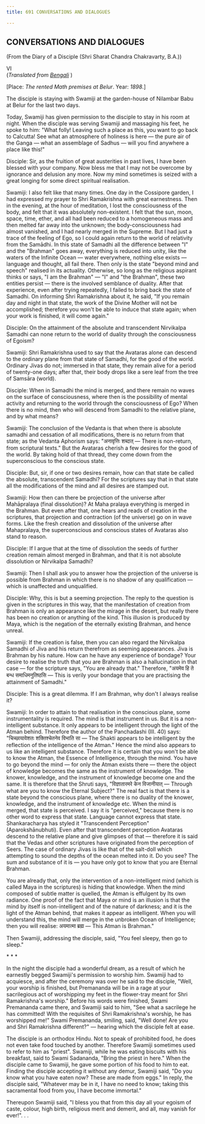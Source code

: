 ```yaml
---
title: 691 CONVERSATIONS AND DIALOGUES

---
```

  

## CONVERSATIONS AND DIALOGUES

(From the Diary of a Disciple (Shri Sharat Chandra Chakravarty, B.A.))

VI  
(*Translated from [Bengali](swami_shishya_17e7_06.pdf)* )

\[Place: *The rented Math premises at Belur*. Year: *1898*.\]

The disciple is staying with Swamiji at the garden-house of Nilambar
Babu at Belur for the last two days.

Today, Swamiji has given permission to the disciple to stay in his room
at night. When the disciple was serving Swamiji and massaging his feet,
he spoke to him: "What folly! Leaving such a place as this, you want to
go back to Calcutta! See what an atmosphere of holiness is here — the
pure air of the Ganga — what an assemblage of Sadhus — will you find
anywhere a place like this!"

Disciple: Sir, as the fruition of great austerities in past lives, I
have been blessed with your company. Now bless me that I may not be
overcome by ignorance and delusion any more. Now my mind sometimes is
seized with a great longing for some direct spiritual realisation.

Swamiji: I also felt like that many times. One day in the Cossipore
garden, I had expressed my prayer to Shri Ramakrishna with great
earnestness. Then in the evening, at the hour of meditation, I lost the
consciousness of the body, and felt that it was absolutely non-existent.
I felt that the sun, moon, space, time, ether, and all had been reduced
to a homogeneous mass and then melted far away into the unknown; the
body-consciousness had almost vanished, and I had nearly merged in the
Supreme. But I had just a trace of the feeling of Ego, so I could again
return to the world of relativity from the Samādhi. In this state of
Samadhi all the difference between "I" and the "Brahman" goes away,
everything is reduced into unity, like the waters of the Infinite Ocean
— water everywhere, nothing else exists — language and thought, all fail
there. Then only is the state "beyond mind and speech" realised in its
actuality. Otherwise, so long as the religious aspirant thinks or says,
"I am the Brahman" — "I" and "the Brahman", these two entities persist —
there is the involved semblance of duality. After that experience, even
after trying repeatedly, I failed to bring back the state of Samadhi. On
informing Shri Ramakrishna about it, he said, "If you remain day and
night in that state, the work of the Divine Mother will not be
accomplished; therefore you won't be able to induce that state again;
when your work is finished, it will come again."

Disciple: On the attainment of the absolute and transcendent Nirvikalpa
Samadhi can none return to the world of duality through the
consciousness of Egoism?

Swamiji: Shri Ramakrishna used to say that the Avataras alone can
descend to the ordinary plane from that state of Samadhi, for the good
of the world. Ordinary Jivas do not; immersed in that state, they remain
alive for a period of twenty-one days; after that, their body drops like
a sere leaf from the tree of Samsāra (world).

Disciple: When in Samadhi the mind is merged, and there remain no waves
on the surface of consciousness, where then is the possibility of mental
activity and returning to the world through the consciousness of Ego?
When there is no mind, then who will descend from Samadhi to the
relative plane, and by what means?

Swamiji: The conclusion of the Vedanta is that when there is absolute
samadhi and cessation of all modifications, there is no return from that
state; as the Vedanta Aphorism says: "अनावृत्तिः शब्दात् —  There is
non-return, from scriptural texts." But the Avataras cherish a few
desires for the good of the world. By taking hold of that thread, they
come down from the superconscious to the conscious state.

Disciple: But, sir, if one or two desires remain, how can that state be
called the absolute, transcendent Samadhi? For the scriptures say that
in that state all the modifications of the mind and all desires are
stamped out.

Swamiji: How then can there be projection of the universe after
Mahāpralaya (final dissolution)? At Maha pralaya everything is merged in
the Brahman. But even after that, one hears and reads of creation in the
scriptures, that projection and contraction (of the universe) go on in
wave forms. Like the fresh creation and dissolution of the universe
after Mahapralaya, the superconscious and conscious states of Avataras
also stand to reason.

Disciple: If I argue that at the time of dissolution the seeds of
further creation remain almost merged in Brahman, and that it is not
absolute dissolution or Nirvikalpa Samadhi?

Swamiji: Then I shall ask you to answer how the projection of the
universe is possible from Brahman in which there is no shadow of any
qualification — which is unaffected and unqualified.

Disciple: Why, this is but a seeming projection. The reply to the
question is given in the scriptures in this way, that the manifestation
of creation from Brahman is only an appearance like the mirage in the
desert, but really there has been no creation or anything of the kind.
This illusion is produced by Maya, which is the negation of the
eternally existing Brahman, and hence unreal.

Swamiji: If the creation is false, then you can also regard the
Nirvikalpa Samadhi of Jiva and his return therefrom as seeming
appearances. Jiva is Brahman by his nature. How can he have any
experience of bondage? Your desire to realise the truth that you are
Brahman is also a hallucination in that case — for the scripture says,
"You are already that." Therefore, "अयमेव हि ते बन्ध समाधिमनुतिष्ठसि —
This is verily your bondage that you are practising the attainment of
Samadhi."

Disciple: This is a great dilemma. If I am Brahman, why don't I always
realise it?

Swamiji: In order to attain to that realisation in the conscious plane,
some instrumentality is required. The mind is that instrument in us. But
it is a non-intelligent substance. It only appears to be intelligent
through the light of the Atman behind. Therefore the author of the
Panchadashi (III. 40) says: "चिच्छायावेशतः शक्तिश्चेतनेव विभाति सा — 
The Shakti appears to be intelligent by the reflection of the
intelligence of the Atman." Hence the mind also appears to us like an
intelligent substance. Therefore it is certain that you won't be able to
know the Atman, the Essence of Intelligence, through the mind. You have
to go beyond the mind — for only the Atman exists there — there the
object of knowledge becomes the same as the instrument of knowledge. The
knower, knowledge, and the instrument of knowledge become one and the
same. It is therefore that the Shruti says, "विज्ञातारमरे केन विजानीयात्
— Through what are you to know the Eternal Subject?" The real fact is
that there is a state beyond the conscious plane, where there is no
duality of the knower, knowledge, and the instrument of knowledge etc.
When the mind is merged, that state is perceived. I say it is
"perceived," because there is no other word to express that state.
Language cannot express that state. Shankaracharya has styled it
"Transcendent Perception" (Aparokshānubhuti). Even after that
transcendent perception Avataras descend to the relative plane and give
glimpses of that — therefore it is said that the Vedas and other
scriptures have originated from the perception of Seers. The case of
ordinary Jivas is like that of the salt-doll which attempting to sound
the depths of the ocean melted into it. Do you see? The sum and
substance of it is — you have only got to know that you are Eternal
Brahman.

You are already that, only the intervention of a non-intelligent mind
(which is called Maya in the scriptures) is hiding that knowledge. When
the mind composed of subtle matter is quelled, the Atman is effulgent by
Its own radiance. One proof of the fact that Maya or mind is an illusion
is that the mind by itself is non-intelligent and of the nature of
darkness; and it is the light of the Atman behind, that makes it appear
as intelligent. When you will understand this, the mind will merge in
the unbroken Ocean of Intelligence; then you will realise: अयमात्मा
ब्रह्म — This Atman is Brahman."

Then Swamiji, addressing the disciple, said, "You feel sleepy, then go
to sleep."

\*            \*            \*

In the night the disciple had a wonderful dream, as a result of which he
earnestly begged Swamiji's permission to worship him. Swamiji had to
acquiesce, and after the ceremony was over he said to the disciple,
"Well, your worship is finished, but Premananda will be in a rage at
your sacrilegious act of worshipping my feet in the flower-tray meant
for Shri Ramakrishna's worship." Before his words were finished, Swami
Premananda came there, and Swamiji said to him, "See what a sacrilege he
has committed! With the requisites of Shri Ramakrishna's worship, he has
worshipped me!" Swami Premananda, smiling, said, "Well done! Are you and
Shri Ramakrishna different?" — hearing which the disciple felt at ease.

The disciple is an orthodox Hindu. Not to speak of prohibited food, he
does not even take food touched by another. Therefore Swamiji sometimes
used to refer to him as "priest". Swamiji, while he was eating biscuits
with his breakfast, said to Swami Sadananda, "Bring the priest in here."
When the disciple came to Swamiji, he gave some portion of his food to
him to eat. Finding the disciple accepting it without any demur, Swamiji
said, "Do you know what you have eaten now? These are made from eggs."
In reply, the disciple said, "Whatever may be in it, I have no need to
know; taking this sacramental food from you, I have become immortal."

Thereupon Swamiji said, "I bless you that from this day all your egoism
of caste, colour, high birth, religious merit and demerit, and all, may
vanish for ever!". . .